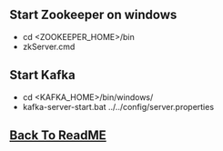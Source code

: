 ## Start Zookeeper on windows
- cd <ZOOKEEPER_HOME>/bin
- zkServer.cmd

## Start Kafka
- cd <KAFKA_HOME>/bin/windows/
- kafka-server-start.bat ../../config/server.properties


## [Back To ReadME](./../README.md)